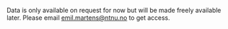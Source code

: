 Data is only available on request for now but will be made freely available later.
Please email emil.martens@ntnu.no to get access.